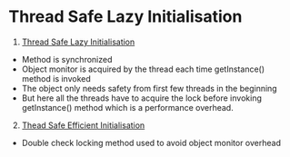 # Thread Safe Lazy Initialisation

1. [Thread Safe Lazy Initialisation](./ThreadSafeLazyInitialisation.java)
- Method is synchronized
- Object monitor is acquired by the thread each time getInstance() method is invoked
- The object only needs safety from first few threads in the beginning
- But here all the threads have to acquire the lock before invoking getInstance() method which is a performance overhead.

2. [Thead Safe Efficient Initialisation](./ThreadSafeEfficientLazyInitialisation.java)
- Double check locking method used to avoid object monitor overhead